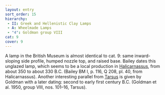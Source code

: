 ```yaml
---
layout: entry
sort_order: 15
hierarchy:
 - II: Greek and Hellenistic Clay Lamps
 - A: Wheelmade Lamps
 - "4": Goldman group VIII
cat: 9
cover: 9
---
```


A lamp in the British Museum is almost identical to cat. 9: same inward-sloping side profile, humped nozzle top, and raised base. Bailey dates this unglazed lamp, which seems to be a local production in <a href='../../map/#loc_599636'>Halicarnassus</a>, from about 350 to about 330 B.C. (Bailey BM I, p. 116, Q 208, pl. 40, from Halicarnassus). Another interesting parallel from <a href='../../map/#loc_648789'>Tarsus</a> is given by Goldman with a later dating: second to early first century B.C. (Goldman et al. 1950, group VIII, nos. 101–16, Tarsus).

